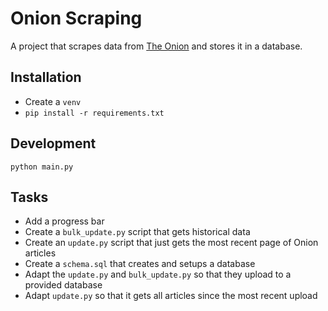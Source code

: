 # Onion Scraping

A project that scrapes data from [The Onion](https://theonion.com/) and stores it in a database.

## Installation

- Create a `venv`
- `pip install -r requirements.txt`

## Development

`python main.py`

## Tasks

- Add a progress bar
- Create a `bulk_update.py` script that gets historical data
- Create an `update.py` script that just gets the most recent page of Onion articles
- Create a `schema.sql` that creates and setups a database
- Adapt the `update.py` and `bulk_update.py` so that they upload to a provided database
- Adapt `update.py` so that it gets all articles since the most recent upload
  